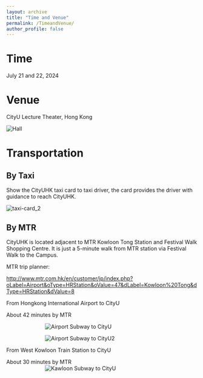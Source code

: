 ```yaml
---
layout: archive
title: "Time and Venue"
permalink: /TimeandVenue/
author_profile: false
---
```



Time
======

July 21 and 22, 2024


Venue
======

CityU Lecture Theater, Hong Kong

![Hall](https://github.com/HKGZTP/HKGZTP.github.io/assets/167737479/7b81e2ac-6500-4865-a4cd-db6dad078135)

Transportation
=====


By Taxi
-----

Show the CityUHK taxi card to taxi driver, the card provides the driver with guidance to reach CityUHK.

![taxi-card_2](https://github.com/HKGZTP/HKGZTP.github.io/assets/167737479/1cc89f67-3ee3-4096-8a1b-a108eece4c81)

By MTR
-----

CityUHK is located adjacent to MTR Kowloon Tong Station and Festival Walk Shopping Centre. It is just a 5-minute walk from MTR station via Festival Walk to the Campus.

MTR trip planner:

http://www.mtr.com.hk/en/customer/jp/index.php?oLabel=Airport&oType=HRStation&oValue=47&dLabel=Kowloon%20Tong&dType=HRStation&dValue=8


From Hongkong International Airport to CityU

About 42 minutes by MTR

<img src="https://github.com/HKGZTP/HKGZTP.github.io/assets/167737479/7061e9d7-9ce8-4d5d-9e10-a420c52f9352"   
     alt="Airport Subway to CityU"   
     style="max-width: 300px; display: block; margin: 0 auto;">

<img src="https://github.com/HKGZTP/HKGZTP.github.io/assets/167737479/be1dffd1-99a3-4047-ab34-a249d6a26620"   
     alt="Airport Subway to CityU2"   
     style="max-width: 300px; display: block; margin: 0 auto;">





From West Kowloon Train Station to CityU

About 30 minutes by MTR
<img src="https://github.com/HKGZTP/HKGZTP.github.io/assets/167737479/d6ab294d-e2e6-4dbc-8bfd-ade750a29152"   
     alt="Kawloon Subway to CityU"   
     style="max-width: 300px; display: block; margin: 0 auto;">
